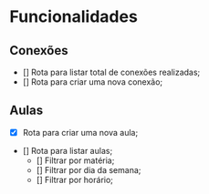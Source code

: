 # Funcionalidades

## Conexões

- [] Rota para listar total de conexões realizadas;
- [] Rota para criar uma nova conexão;

## Aulas

- [x] Rota para criar uma nova aula;
- [] Rota para listar aulas;
  - [] Filtrar por matéria;
  - [] Filtrar por dia da semana;
  - [] Filtrar por horário;